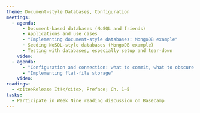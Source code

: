 ```yaml
---
theme: Document-style Databases, Configuration
meetings:
  - agenda:
      - Document-based databases (NoSQL and friends)
      - Applications and use cases
      - "Implementing document-style databases: MongoDB example"
      - Seeding NoSQL-style databases (MongoDB example)
      - Testing with databases, especially setup and tear-down
    video:
  - agenda:
      - "Configuration and connection: what to commit, what to obscure (`ENV` variables)"
      - "Implementing flat-file storage"
    video:
readings:
  - <cite>Release It!</cite>, Preface; Ch. 1–5
tasks:
  - Participate in Week Nine reading discussion on Basecamp
---
```

